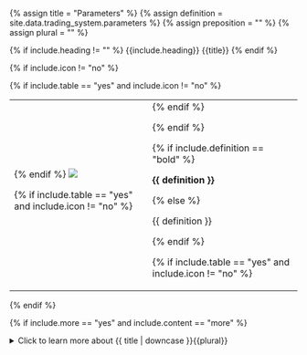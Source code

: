 <!-- TITLE AND DEFINITION starts -->

{% assign title = "Parameters" %}
{% assign definition = site.data.trading_system.parameters %}
{% assign preposition = "" %}
{% assign plural = "" %}

<!--------------------------------------------- TITLE AND DEFINITION ends -->

{% if include.heading != "" %}
{{include.heading}} {{title}}
{% endif %}

{% if include.icon != "no" %} 

{% if include.table == "yes" and include.icon != "no" %}
<table class="definitionTable"><tr><td>
{% endif %}

<img src='images/icons/{{include.icon}}{{ title | downcase | replace: " ", "-" }}.png' />

{% if include.table == "yes" and include.icon != "no" %}
</td><td>
{% endif %}

{% endif %}

{% if include.definition == "bold" %}

<strong>{{ definition }}</strong>

{% else %}

{{ definition }}

{% endif %}

{% if include.table == "yes" and include.icon != "no" %}
</td></tr></table>
{% endif %}

{% if include.more == "yes" and include.content == "more" %}
<details><summary class="nobr">Click to learn more about {{ title | downcase }}{{plural}}
</summary>
{% endif %}

{% if include.content != "no" %}

<!--------------------------------------------- CONTENT starts -->

The behavior of parameters may vary depending on the type of session.

Each testing session has its own set of parameters. This allows you to configure different trading sessions with different parameters, and go back and forth between them as required. For instance, you may have different backtesting sessions with different date ranges, different exchange fees or different slippage settings to account for different possible scenarios.

<!--------------------------------------------- CONTENT ends -->

{% endif %}

{% if include.more == "yes" and include.content != "more" %}
<details><summary class="nobr">Click to learn more about {{ title | downcase }}{{plural}}
</summary>
{% endif %}

{% if include.adding != "" %}

{{include.adding}} Adding {{preposition}} {{title}}

<!--------------------------------------------- ADDING starts -->

To add a parameters node, select *Add Parameters* on the session or the trading system menu, depending on the context. When a parameters node is added, the full set of parameters are created with it.

If you already have a parameters node but are missing some of the parameters, then select *Add Missing Params* on the menu.

<!-- ADDING ends -->

{% endif %}

{% if include.configuring != "" %}

{{include.configuring}} Configuring the {{title}}

<!-- CONFIGURING starts -->

XXXXXXXXXXXXXXXXXXXXXXXXXXXXXXXXXXXXXXXXXXXXXXXXXXXXXX

<!--------------------------------------------- CONFIGURING ends -->

{% endif %}

{% if include.starting != "" %}

{{include.starting}} Starting {{preposition}} {{title}}

<!--------------------------------------------- STARTING starts -->

XXXXXXXXXXXXXXXXXXXXXXXXXXXXXXXXXXXXXXXXXXXXXXXXXXXXXX

<!--------------------------------------------- STARTING ends -->

{% endif %}

{% if include.more == "yes" %}
</details>
{% endif %}

